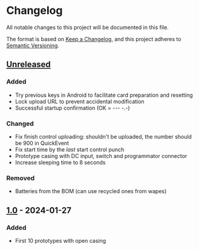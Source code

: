 # Changelog

All notable changes to this project will be documented in this file.

The format is based on [Keep a Changelog](https://keepachangelog.com/en/1.1.0/),
and this project adheres to [Semantic Versioning](https://semver.org/spec/v2.0.0.html).

## [Unreleased]

### Added

- Try previous keys in Android to facilitate card preparation and resetting
- Lock upload URL to prevent accidental modification
- Successful startup confirmation (OK = --- -.-)

### Changed

- Fix finish control uploading: shouldn't be uploaded, the number should be 900 in QuickEvent
- Fix start time by the *last* start control punch
- Prototype casing with DC input, switch and programmator connector
- Increase sleeping time to 8 seconds

### Removed

- Batteries from the BOM (can use recycled ones from wapes)

## [1.0] - 2024-01-27

### Added

- First 10 prototypes with open casing

[unreleased]: https://github.com/sakhnik/arduin-o-punch/compare/v1.0...HEAD
[1.0]: https://github.com/sakhnik/arduin-o-punch/releases/tag/v1.0

